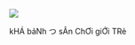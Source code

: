 ![](https://user-images.githubusercontent.com/33257682/89376950-0703cd80-d71b-11ea-80cd-65a4a043e3a2.jpg)

kHÁ bảNh つ sÂn ChƠi giỚi TRẻ
